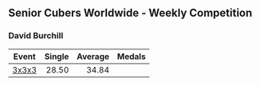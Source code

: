## Senior Cubers Worldwide - Weekly Competition
### David Burchill

| Event | Single | Average | Medals |
| -- | --: | --: | :-- |
| [3x3x3](david_burchill/333.md) | 28.50 | 34.84 |  |

<!-- Global site tag (gtag.js) - Google Analytics -->
<script async src="https://www.googletagmanager.com/gtag/js?id=UA-86348435-3"></script>
<script>window.dataLayer = window.dataLayer || []; function gtag() {dataLayer.push(arguments);} gtag('js', new Date()); gtag('config', 'UA-86348435-3');</script>
